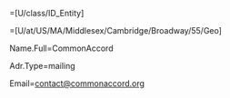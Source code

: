 =[U/class/ID_Entity]

=[U/at/US/MA/Middlesex/Cambridge/Broadway/55/Geo]

Name.Full=CommonAccord

Adr.Type=mailing

Email=contact@commonaccord.org
